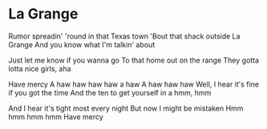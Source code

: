 # La Grange

Rumor spreadin' 'round in that Texas town
'Bout that shack outside La Grange
And you know what I'm talkin' about

Just let me know if you wanna go
To that home out on the range
They gotta lotta nice girls, aha

Have mercy
A haw haw haw haw a haw
A haw haw haw
Well, I hear it's fine if you got the time
And the ten to get yourself in a hmm, hmm

And I hear it's tight most every night
But now I might be mistaken
Hmm hmm hmm hmm
Have mercy
